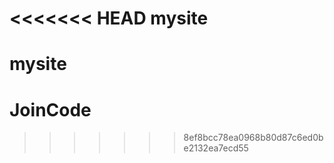 <<<<<<< HEAD
mysite
======

mysite
=======
JoinCode
========
>>>>>>> 8ef8bcc78ea0968b80d87c6ed0be2132ea7ecd55
